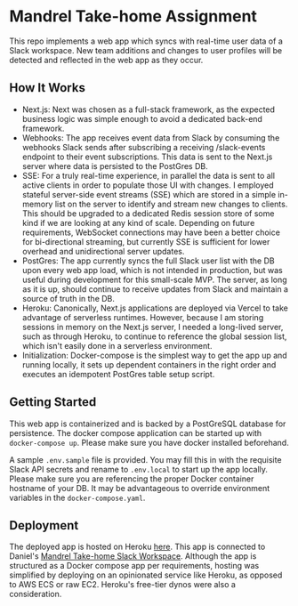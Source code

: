 # Mandrel Take-home Assignment

This repo implements a web app which syncs with real-time user data of a Slack workspace. New team additions and changes to user profiles will be detected and reflected in the web app as they occur.

## How It Works

- Next.js: Next was chosen as a full-stack framework, as the expected business logic was simple enough to avoid a dedicated back-end framework.
- Webhooks: The app receives event data from Slack by consuming the webhooks Slack sends after subscribing a receiving /slack-events endpoint to their event subscriptions. This data is sent to the Next.js server where data is persisted to the PostGres DB.
- SSE: For a truly real-time experience, in parallel the data is sent to all active clients in order to populate those UI with changes. I employed stateful server-side event streams (SSE) which are stored in a simple in-memory list on the server to identify and stream new changes to clients. This should be upgraded to a dedicated Redis session store of some kind if we are looking at any kind of scale. Depending on future requirements, WebSocket connections may have been a better choice for bi-directional streaming, but currently SSE is sufficient for lower overhead and unidirectional server updates.
- PostGres: The app currently syncs the full Slack user list with the DB upon every web app load, which is not intended in production, but was useful during development for this small-scale MVP. The server, as long as it is up, should continue to receive updates from Slack and maintain a source of truth in the DB.
- Heroku: Canonically, Next.js applications are deployed via Vercel to take advantage of serverless runtimes. However, because I am storing sessions in memory on the Next.js server, I needed a long-lived server, such as through Heroku, to continue to reference the global session list, which isn't easily done in a serverless environment.
- Initialization: Docker-compose is the simplest way to get the app up and running locally, it sets up dependent containers in the right order and executes an idempotent PostGres table setup script.

## Getting Started

This web app is containerized and is backed by a PostGreSQL database for persistence. The docker compose application can be started up with `docker-compose up`. Please make sure you have docker installed beforehand.

A sample `.env.sample` file is provided. You may fill this in with the requisite Slack API secrets and rename to `.env.local` to start up the app locally. Please make sure you are referencing the proper Docker container hostname of your DB. It may be advantageous to override environment variables in the `docker-compose.yaml`.

## Deployment

The deployed app is hosted on Heroku [here](https://intense-island-77184-c3fa8c04843f.herokuapp.com/). This app is connected to Daniel's [Mandrel Take-home Slack Workspace](mandrel-takehome.slack.com). Although the app is structured as a Docker compose app per requirements, hosting was simplified by deploying on an opinionated service like Heroku, as opposed to AWS ECS or raw EC2. Heroku's free-tier dynos were also a consideration.

